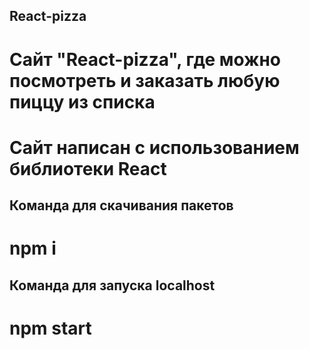 ## React-pizza
# Сайт "React-pizza", где можно посмотреть и заказать любую пиццу из списка
# Сайт написан с использованием библиотеки React

## Команда для скачивания пакетов
# npm i

## Команда для запуска localhost
# npm start
